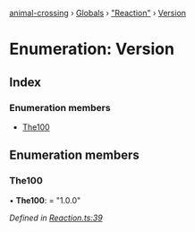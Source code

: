 [animal-crossing](../README.md) › [Globals](../globals.md) › ["Reaction"](../modules/_reaction_.md) › [Version](_reaction_.version.md)

# Enumeration: Version

## Index

### Enumeration members

* [The100](_reaction_.version.md#the100)

## Enumeration members

###  The100

• **The100**: = "1.0.0"

*Defined in [Reaction.ts:39](https://github.com/Norviah/animal-crossing/blob/09a17bd/module/types/Reaction.ts#L39)*
